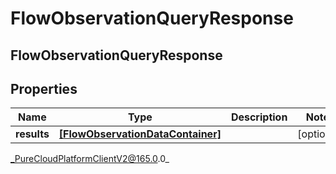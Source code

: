# FlowObservationQueryResponse

## FlowObservationQueryResponse

## Properties

|Name | Type | Description | Notes|
|------------ | ------------- | ------------- | -------------|
| **results** | [**[FlowObservationDataContainer]**]([FlowObservationDataContainer]) |  | [optional] |



_PureCloudPlatformClientV2@165.0.0_
